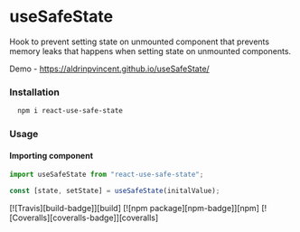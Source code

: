 # useSafeState

Hook to prevent setting state on unmounted component that prevents memory leaks that happens when setting state on unmounted components.

Demo - https://aldrinpvincent.github.io/useSafeState/

### Installation

```bash
  npm i react-use-safe-state
```

### Usage

#### Importing component

```js
import useSafeState from "react-use-safe-state";

const [state, setState] = useSafeState(initalValue);
```

[![Travis][build-badge]][build]
[![npm package][npm-badge]][npm]
[![Coveralls][coveralls-badge]][coveralls]
